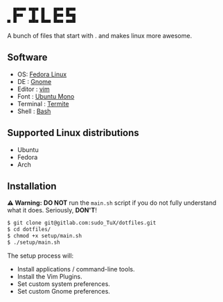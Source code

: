 
```
  █▀▀▀ ▀█▀ █   █▀▀ █▀▀
  █▀▀   █  █   █▀▀ ▀▀█
▀ ▀    ▀▀▀ ▀▀▀ ▀▀▀ ▀▀▀
```

A bunch of files that start with . and makes linux more awesome.

## Software
- OS: [Fedora Linux](https://getfedora.org/)
- DE : [Gnome](https://gitlab.gnome.org/GNOME/gnome-shell)
- Editor : [vim](https://github.com/vim/vim)
- Font : [Ubuntu Mono](https://design.ubuntu.com/font/)
- Terminal : [Termite](https://github.com/thestinger/termite)
- Shell : [Bash](https://www.gnu.org/software/bash/)

## Supported Linux distributions
- Ubuntu
- Fedora
- Arch

## Installation

**⚠️ Warning:** **DO NOT** run the `main.sh` script if you do not fully understand what it does. Seriously, **DON'T**!

```bash
$ git clone git@gitlab.com:sudo_TuX/dotfiles.git
$ cd dotfiles/
$ chmod +x setup/main.sh
$ ./setup/main.sh
```
The setup process will:

- Install applications / command-line tools.
- Install the Vim Plugins.
- Set custom system preferences.
- Set custom Gnome preferences.
